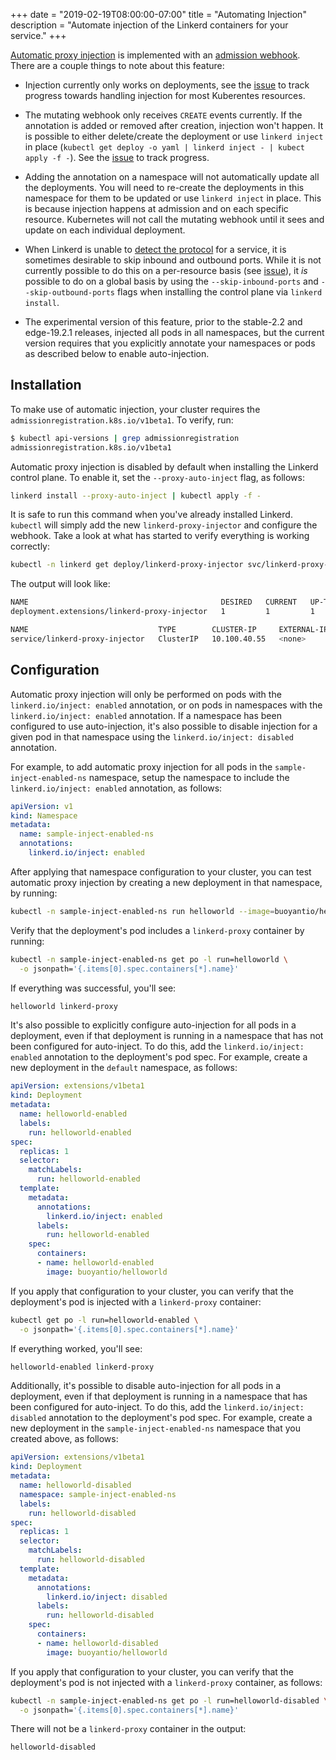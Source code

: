 +++
date = "2019-02-19T08:00:00-07:00"
title = "Automating Injection"
description = "Automate injection of the Linkerd containers for your service."
+++

[Automatic proxy injection](/2/features/proxy-injection/) is implemented with an
[admission webhook](https://kubernetes.io/docs/reference/access-authn-authz/extensible-admission-controllers/#admission-webhooks).
There are a couple things to note about this feature:

- Injection currently only works on deployments, see the
  [issue](https://github.com/linkerd/linkerd2/issues/1751) to track progress
  towards handling injection for most Kuberentes resources.

- The mutating webhook only receives `CREATE` events currently. If the
  annotation is added or removed after creation, injection won't happen. It
  is possible to either delete/create the deployment or use `linkerd inject` in
  place (`kubectl get deploy -o yaml | linkerd inject - | kubect apply -f -`).
  See the [issue](https://github.com/linkerd/linkerd2/pull/2332) to track
  progress.

- Adding the annotation on a namespace will not automatically update all the
  deployments. You will need to re-create the deployments in this namespace for
  them to be updated or use `linkerd inject` in place. This is because injection
  happens at admission and on each specific resource. Kubernetes will not call
  the mutating webhook until it sees and update on each individual deployment.

- When Linkerd is unable to
  [detect the protocol](/2/features/protocol-detection/#configuring-protocol-detection)
  for a service, it is sometimes desirable to skip inbound and outbound ports.
  While it is not currently possible to do this on a per-resource basis (see
  [issue](https://github.com/linkerd/linkerd2/issues/1997)), it *is* possible to
  do on a global basis by using the `--skip-inbound-ports` and
  `--skip-outbound-ports` flags when installing the control plane via
  `linkerd install`.

- The experimental version of this feature, prior to the stable-2.2 and
  edge-19.2.1 releases, injected all pods in all namespaces, but the current
  version requires that you explicitly annotate your namespaces or pods as
  described below to enable auto-injection.

## Installation

To make use of automatic injection, your cluster requires the
`admissionregistration.k8s.io/v1beta1`. To verify, run:

```bash
$ kubectl api-versions | grep admissionregistration
admissionregistration.k8s.io/v1beta1
```

Automatic proxy injection is disabled by default when installing the Linkerd
control plane. To enable it, set the `--proxy-auto-inject` flag, as follows:

```bash
linkerd install --proxy-auto-inject | kubectl apply -f -
```

It is safe to run this command when you've already installed Linkerd. `kubectl`
will simply add the new `linkerd-proxy-injector` and configure the webhook. Take
a look at what has started to verify everything is working correctly:

```bash
kubectl -n linkerd get deploy/linkerd-proxy-injector svc/linkerd-proxy-injector
```

The output will look like:

```bash
NAME                                           DESIRED   CURRENT   UP-TO-DATE   AVAILABLE   AGE
deployment.extensions/linkerd-proxy-injector   1         1         1            1           3m

NAME                             TYPE        CLUSTER-IP     EXTERNAL-IP   PORT(S)   AGE
service/linkerd-proxy-injector   ClusterIP   10.100.40.55   <none>        443/TCP   3m
```

## Configuration

Automatic proxy injection  will only be performed on pods with the
`linkerd.io/inject: enabled` annotation, or on pods in namespaces with the
`linkerd.io/inject: enabled` annotation. If a namespace has been configured to
use auto-injection, it's also possible to disable injection for a given pod in
that namespace using the `linkerd.io/inject: disabled` annotation.

For example, to add automatic proxy injection for all pods in the
`sample-inject-enabled-ns` namespace, setup the namespace to include the
`linkerd.io/inject: enabled` annotation, as follows:

```yaml
apiVersion: v1
kind: Namespace
metadata:
  name: sample-inject-enabled-ns
  annotations:
    linkerd.io/inject: enabled
```

After applying that namespace configuration to your cluster, you can test automatic
proxy injection by creating a new deployment in that namespace, by running:

```bash
kubectl -n sample-inject-enabled-ns run helloworld --image=buoyantio/helloworld
```

Verify that the deployment's pod includes a `linkerd-proxy` container by
running:

```bash
kubectl -n sample-inject-enabled-ns get po -l run=helloworld \
  -o jsonpath='{.items[0].spec.containers[*].name}'
```

If everything was successful, you'll see:

```bash
helloworld linkerd-proxy
```

It's also possible to explicitly configure auto-injection for all pods in a
deployment, even if that deployment is running in a namespace that has not been
configured for auto-inject. To do this, add the `linkerd.io/inject: enabled`
annotation to the deployment's pod spec. For example, create a new deployment in
the `default` namespace, as follows:

```yaml
apiVersion: extensions/v1beta1
kind: Deployment
metadata:
  name: helloworld-enabled
  labels:
    run: helloworld-enabled
spec:
  replicas: 1
  selector:
    matchLabels:
      run: helloworld-enabled
  template:
    metadata:
      annotations:
        linkerd.io/inject: enabled
      labels:
        run: helloworld-enabled
    spec:
      containers:
      - name: helloworld-enabled
        image: buoyantio/helloworld
```

If you apply that configuration to your cluster, you can verify that the
deployment's pod is injected with a `linkerd-proxy` container:

```bash
kubectl get po -l run=helloworld-enabled \
  -o jsonpath='{.items[0].spec.containers[*].name}'
```

If everything worked, you'll see:

```bash
helloworld-enabled linkerd-proxy
```

Additionally, it's possible to disable auto-injection for all pods in a
deployment, even if that deployment is running in a namespace that has been
configured for auto-inject. To do this, add the `linkerd.io/inject: disabled`
annotation to the deployment's pod spec. For example, create a new deployment in
the `sample-inject-enabled-ns` namespace that you created above, as follows:

```yaml
apiVersion: extensions/v1beta1
kind: Deployment
metadata:
  name: helloworld-disabled
  namespace: sample-inject-enabled-ns
  labels:
    run: helloworld-disabled
spec:
  replicas: 1
  selector:
    matchLabels:
      run: helloworld-disabled
  template:
    metadata:
      annotations:
        linkerd.io/inject: disabled
      labels:
        run: helloworld-disabled
    spec:
      containers:
      - name: helloworld-disabled
        image: buoyantio/helloworld
```

If you apply that configuration to your cluster, you can verify that the
deployment's pod is not injected with a `linkerd-proxy` container, as follows:

```bash
kubectl -n sample-inject-enabled-ns get po -l run=helloworld-disabled \
  -o jsonpath='{.items[0].spec.containers[*].name}'
```

There will not be a `linkerd-proxy` container in the output:

```bash
helloworld-disabled
```
